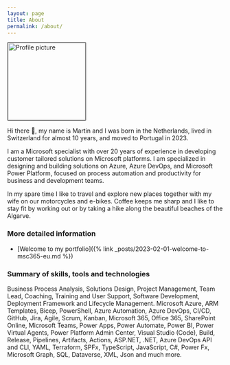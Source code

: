 ```yaml
---
layout: page
title: About
permalink: /about/
---
```


<img alt="Profile picture" style="border-radius: 3px; border-color: gray; border-style: solid; border-width: 2px" src="https://msc365.eu/assets/img/msc365-profile.jpg" width="180px">

Hi there 👋, my name is Martin and I was born in the Netherlands, lived in Switzerland for almost 10 years, and moved to Portugal in 2023.

I am a Microsoft specialist with over 20 years of experience in developing customer tailored solutions on Microsoft platforms. I am specialized in designing and building solutions on Azure, Azure DevOps, and Microsoft Power Platform, focused on process automation and productivity for business and development teams.

In my spare time I like to travel and explore new places together with my wife on our motorcycles and e-bikes. Coffee keeps me sharp and I like to stay fit by working out or by taking a hike along the beautiful beaches of the Algarve.  

### More detailed information

- [Welcome to my portfolio]({% link _posts/2023-02-01-welcome-to-msc365-eu.md %})

<!--
### Most recent certifications

<img alt="power platform consultant" src="https://msc365.eu/assets/img/microsoft-power-platform-consultant.png" width="96"> <img alt="power platform developer" src="https://msc365.eu/assets/img/microsoft-power-platform-developer.png" width="96"> <img alt="microsoft365 developer" src="https://msc365.eu/assets/img/microsoft365-developer.png" width="96">  

<img alt="security compliance identity" src="https://msc365.eu/assets/img/microsoft-security-compliance-and-identity.png" width="96">

Expired certifications
<img src="https://msc365.eu/assets/img/microsoft365-teams-administrator.png" width="96">

<small>Verify on [Credly](https://credly.com/users/mccmswinkels)</small>  
-->

### Summary of skills, tools and technologies

Business Process Analysis, Solutions Design, Project Management, Team Lead, Coaching, Training and User Support, Software Development, Deployment Framework and Lifecycle Management. Microsoft Azure, ARM Templates, Bicep, PowerShell, Azure Automation, Azure DevOps, CI/CD, GitHub, Jira, Agile, Scrum, Kanban, Microsoft 365, Office 365, SharePoint Online, Microsoft Teams, Power Apps, Power Automate, Power BI, Power Virtual Agents, Power Platform Admin Center, Visual Studio (Code), Build, Release, Pipelines, Artifacts, Actions, ASP.NET, .NET, Azure DevOps API and CLI, YAML, Terraform, SPFx, TypeScript, JavaScript, C#, Power Fx, Microsoft Graph, SQL, Dataverse, XML, Json and much more.

